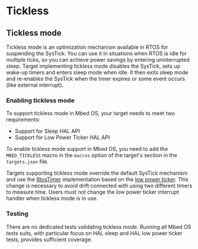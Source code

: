 # Tickless

## Tickless mode

Tickless mode is an optimization mechanism available in RTOS for suspending the SysTick. You can use it in situations when RTOS is idle for multiple ticks, so you can achieve power savings by entering uninterrupted sleep. Target implementing tickless mode disables the SysTick, sets up wake-up timers and enters sleep mode when idle. It then exits sleep mode and re-enables the SysTick when the timer expires or some event occurs (like external interrupt).

### Enabling tickless mode

To support tickless mode in Mbed OS, your target needs to meet two requirements:

- Support for Sleep HAL API
- Support for Low Power Ticker HAL API

To enable tickless mode support in Mbed OS, you need to add the `MBED_TICKLESS` macro in the `macros` option of the target's section in the `targets.json` file.

Targets supporting tickless mode override the default SysTick mechanism and use the [RtosTimer](https://os.mbed.com/docs/v5.10/mbed-os-api-doxy/classrtos_1_1_rtos_timer.html) implementation based on the [low power ticker](https://os.mbed.com/docs/v5.10/mbed-os-api-doxy/group__hal__lp__ticker.html). This change is necessary to avoid drift connected with using two different timers to measure time. Users must not change the low power ticker interrupt handler when tickless mode is in use.

### Testing

There are no dedicated tests validating tickless mode. Running all Mbed OS tests suits, with particular focus on HAL sleep and HAL low power ticker tests, provides sufficient coverage.
